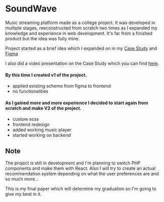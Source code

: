 # SoundWave
Music streaming platform made as a college project. It was developed in multiple stages, reeconstructed from scratch two times as I expanded my knowledge and experience in web development.
It's far from a finished product but the idea was fully mine. 

Project started as a brief idea which I expanded on in my [Case Study](SoundWave%20-%20Case%20Study.pdf) and [Figma](https://www.figma.com/file/r17i8EyIzbl08ecTmZdIOM/SoundWave-Projekt?type=design&node-id=30-90&mode=design)

I also did a video presentation on the Case Study which you can find [here](https://www.loom.com/share/002a756871b443788e64f6942fad0f11?sid=962c0854-8c02-4ef0-b650-0c58c853a31a).

#### By this time I created **v1** of the project.
- applied existing scheme from figma to frontend
- no functionalities

#### As I gained more and more experience I decided to start again from scratch and make V2 of the project.
- custom scss
- frontend redesign
- added working music player
- started working on backend

## Note
The project is still in development and I'm planning to switch PHP components and make them with React.
Also I will try to create an actual recommendation system depending on what the user preferences are and so much more...

This is my final paper which will determine my graduation so I'm going to give my best in it.
